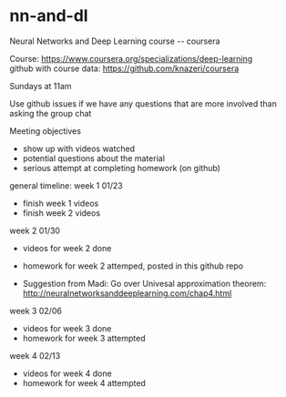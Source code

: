 # nn-and-dl
Neural Networks and Deep Learning course -- coursera

Course: https://www.coursera.org/specializations/deep-learning  
github with course data: https://github.com/knazeri/coursera  

Sundays at 11am

Use github issues if we have any questions that are more involved than asking the group chat

Meeting objectives
- show up with videos watched
- potential questions about the material
- serious attempt at completing homework (on github)

general timeline:
week 1 01/23
- finish week 1 videos
- finish week 2 videos

week 2 01/30
- videos for week 2 done
- homework for week 2 attemped, posted in this github repo

- Suggestion from Madi: Go over Univesal approximation theorem: http://neuralnetworksanddeeplearning.com/chap4.html

week 3 02/06
- videos for week 3 done
- homework for week 3 attempted

week 4 02/13
- videos for week 4 done
- homework for week 4 attempted
